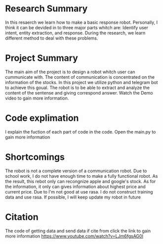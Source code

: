 # Research Summary
In this resaerch we learn how to make a basic response robot. Personally, I think it can be devided in to three major parts whitch are: Identify user intent, entity extraction, and response. During the research, we learn different method to deal with these problems.



# Project Summary
The main aim of the project is to design a robot whitch user can cummunicate with. The content of communication is concentrated on the information of the stocks. In this project we utilize python and telegram bot to achieve this goual. The robot is to be able to extract and analyze the content of the sentense and giving correspond answer. Watch the Demo video to gain more information.



# Code explimation
I explain the fuction of each part of code in the code. Open the main.py to gain more information



# Shortcomings 
The robot is not a complete version of a communication robot. Due to school work, I do not have enough time to make a fully functional robot. As the result, this rebot only can recongnize apple and google's stock. As for the information, it only can gives information about highest price and current price. Due to I'm not good at use rasa. I do not construct training data and use rasa. If possible, I will keep update my robot in future



# Citation
The code of getting data and send data if cite from 
click the link to gain more information
https://www.youtube.com/watch?v=LJm6fgsAG0I
